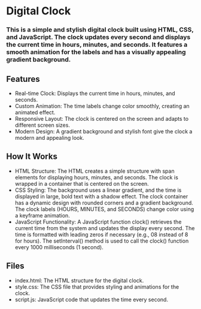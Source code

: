 # Digital Clock

### This is a simple and stylish digital clock built using HTML, CSS, and JavaScript. The clock updates every second and displays the current time in hours, minutes, and seconds. It features a smooth animation for the labels and has a visually appealing gradient background.

## Features

* Real-time Clock: Displays the current time in hours, minutes, and seconds.
* Custom Animation: The time labels change color smoothly, creating an animated effect.
* Responsive Layout: The clock is centered on the screen and adapts to different screen sizes.
* Modern Design: A gradient background and stylish font give the clock a modern and appealing look.

## How It Works

* HTML Structure:
The HTML creates a simple structure with span elements for displaying hours, minutes, and seconds.
The clock is wrapped in a container that is centered on the screen.
* CSS Styling:
The background uses a linear gradient, and the time is displayed in large, bold text with a shadow effect.
The clock container has a dynamic design with rounded corners and a gradient background.
The clock labels (HOURS, MINUTES, and SECONDS) change color using a keyframe animation.
* JavaScript Functionality:
A JavaScript function clock() retrieves the current time from the system and updates the display every second.
The time is formatted with leading zeros if necessary (e.g., 08 instead of 8 for hours).
The setInterval() method is used to call the clock() function every 1000 milliseconds (1 second).


## Files

* index.html: The HTML structure for the digital clock.
* style.css: The CSS file that provides styling and animations for the clock.
* script.js: JavaScript code that updates the time every second.

